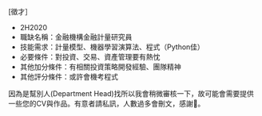 [徵才］
- 2H2020
- 職缺名稱：金融機構金融計量研究員
- 技能需求：計量模型、機器學習演算法、程式（Python佳）
- 必要條件：對投資、交易、資產管理要有熱忱
- 其他加分條件：有相關投資策略開發經驗、團隊精神
- 其他評分條件：或許會機考程式

因為是幫別人(Department Head)找所以我會稍微審核一下，故可能會需要提供一些您的CV與作品。有意者請私訊，人數過多會刪文，感謝🙏。
